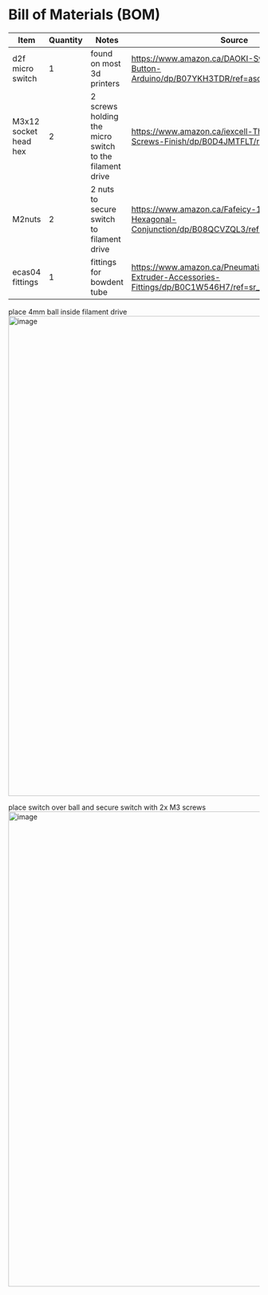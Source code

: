 # Bill of Materials (BOM)

 Item    | Quantity | Notes | Source
 ----   | -------- | ------ | -----
d2f micro switch | 1 | found on most 3d printers | https://www.amazon.ca/DAOKI-Switch-Momentary-Button-Arduino/dp/B07YKH3TDR/ref=asc_df_B07YKH3TDR/?
M3x12 socket head hex | 2 | 2 screws holding the micro switch to the filament drive | https://www.amazon.ca/iexcell-Thread-Socket-Screws-Finish/dp/B0D4JMTFLT/ref=sr_1_9?
M2nuts | 2 | 2 nuts to secure switch to filament drive | https://www.amazon.ca/Fafeicy-100pcs-Din934-Hexagonal-Conjunction/dp/B08QCVZQL3/ref=sr_1_3_sspa?
ecas04 fittings | 1 | fittings for bowdent tube | https://www.amazon.ca/Pneumatic-Connector-Extruder-Accessories-Fittings/dp/B0C1W546H7/ref=sr_1_1_sspa?





place 4mm ball inside filament drive
<img width="962" alt="image" src="https://github.com/user-attachments/assets/32ba3ec8-6e5a-4902-9dc4-c4b43fcfb92a" />

place switch over ball and secure switch with 2x M3 screws
<img width="952" alt="image" src="https://github.com/user-attachments/assets/461d6bcb-844b-446a-807b-30ddb77ac11d" />



